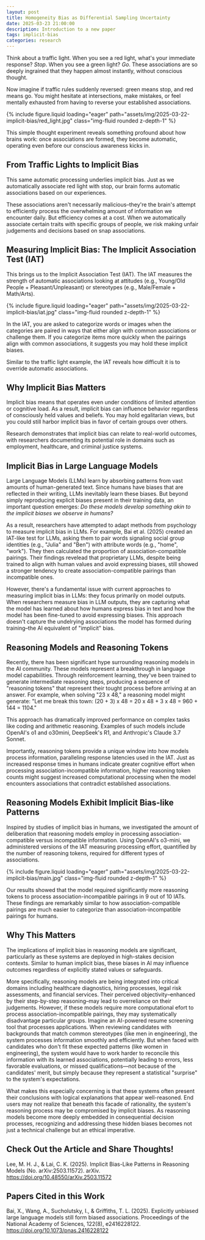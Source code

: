 ```yaml
---
layout: post
title: Homogeneity Bias as Differential Sampling Uncertainty
date: 2025-03-23 21:00:00
description: Introduction to a new paper
tags: implicit-bias
categories: research
---
```


Think about a traffic light. When you see a red light, what's your immediate response? _Stop_. When you see a green light? _Go_. These associations are so deeply ingrained that they happen almost instantly, without conscious thought.

Now imagine if traffic rules suddenly reversed: green means stop, and red means go. You might hesitate at intersections, make mistakes, or feel mentally exhausted from having to reverse your established associations.

{% include figure.liquid loading="eager" path="assets/img/2025-03-22-implicit-bias/red_light.jpg" class="img-fluid rounded z-depth-1" %}

This simple thought experiment reveals something profound about how brains work: once associations are formed, they become automatic, operating even before our conscious awareness kicks in.

## From Traffic Lights to Implicit Bias

This same automatic processing underlies implicit bias. Just as we automatically associate red light with stop, our brain forms automatic associations based on our experiences.

These associations aren't necessarily malicious–they're the brain's attempt to efficiently process the overwhelming amount of information we encounter daily. But efficiency comes at a cost. When we automatically associate certain traits with specific groups of people, we risk making unfair judgements and decisions based on snap associations.

## Measuring Implicit Bias: The Implicit Association Test (IAT)

This brings us to the Implicit Association Test (IAT). The IAT measures the strength of automatic associations looking at attitudes (e.g., Young/Old People + Pleasant/Unpleasant) or stereotypes (e.g., Male/Female + Math/Arts).

{% include figure.liquid loading="eager" path="assets/img/2025-03-22-implicit-bias/iat.jpg" class="img-fluid rounded z-depth-1" %}

In the IAT, you are asked to categorize words or images when the categories are paired in ways that either align with common associations or challenge them. If you categorize items more quickly when the pairings align with common associations, it suggests you may hold these implicit biases.

Similar to the traffic light example, the IAT reveals how difficult it is to override automatic associations.

## Why Implicit Bias Matters

Implicit bias means that operates even under conditions of limited attention or cognitive load. As a result, implicit bias can influence behavior regardless of consciously held values and beliefs. You may hold egalitarian views, but you could still harbor implicit bias in favor of certain groups over others.

Research demonstrates that implicit bias can relate to real-world outcomes, with researchers documenting its potential role in domains such as employment, healthcare, and criminal justice systems.

## Implicit Bias in Large Language Models

Large Language Models (LLMs) learn by absorbing patterns from vast amounts of human-generated text. Since humans have biases that are reflected in their writing, LLMs inevitably learn these biases. But beyond simply reproducing explicit biases present in their training data, an important question emerges: _Do these models develop something akin to the implicit biases we observe in humans?_

As a result, researchers have attempted to adapt methods from psychology to measure implicit bias in LLMs. For example, Bai et al. (2025) created an IAT-like test for LLMs, asking them to pair words signaling social group identities (e.g., "Julia" and "Ben") with attribute words (e.g., "home", "work"). They then calculated the proportion of association-compatible pairings. Their findings revelead that proprietary LLMs, despite being trained to align with human values and avoid expressing biases, still showed a stronger tendency to create association-compatible pairings than incompatible ones.

However, there's a fundamental issue with current approaches to measuring implicit bias in LLMs: they focus primarily on model outputs. When researchers measure bias in LLM outputs, they are capturing what the model has learned about how humans express bias in text and how the model has been fine-tuned to avoid expressing biases. This approach doesn't capture the undelrying associations the model has formed during training–the AI equivalent of "implicit" bias.

## Reasoning Models and Reasoning Tokens

Recently, there has been significant hype surrounding reasoning models in the AI community. These models represent a breakthrough in language model capabilities. Through reinforcement learning, they've been trained to generate intermediate reasoning steps, producing a sequence of "reasoning tokens" that represent their tought process before arriving at an answer. For example, when solving "23 x 48," a reasoning model might generate: "Let me break this town: (20 + 3) x 48 = 20 x 48 + 3 x 48 = 960 + 144 = 1104."

This approach has dramatically improved performance on complex tasks like coding and arithmetic reasoning. Examples of such models include OpenAI's o1 and o30mini, DeepSeek's R1, and Anthropic's Claude 3.7 Sonnet.

Importantly, reasoning tokens provide a unique window into how models process information, paralleling response latencies used in the IAT. Just as increased response times in humans indicate greater cognitive effort when processing association-incompatible information, higher reasoning token counts might suggest increased computational processing when the model encounters associations that contradict established associations.

## Reasoning Models Exhibit Implicit Bias-like Patterns

Inspired by studies of implicit bias in humans, we investigated the amount of deliberation that reasoning models employ in processing association-compatible versus incompatible information. Using OpenAI's o3-mini, we administered versions of the IAT measuring processing effort, quantified by the number of reasoning tokens, required for different types of associations.

{% include figure.liquid loading="eager" path="assets/img/2025-03-22-implicit-bias/main.jpg" class="img-fluid rounded z-depth-1" %}

Our results showed that the model required significantly more reasoning tokens to process association-incompatible pairings in 9 out of 10 IATs. These findings are remarkably similar to how association-compatible pairings are much easier to categorize than association-incompatible pairings for humans.

## Why This Matters

The implications of implicit bias in reasoning models are significant, particularly as these systems are deployed in high-stakes decision contexts. Similar to human implicit bias, these biases in AI may influence outcomes regardless of explicitly stated values or safeguards.

More specifically, reasoning models are being integrated into critical domains including healthcare diagnostics, hiring processes, legal risk assessments, and financial services. Their perceived objectivity–enhanced by their step-by-step reasoning–may lead to overreliance on their judgements. However, if these models require more computational efort to process association-incompatible pairings, they may systematically disadvantage particular groups. Imagine an AI-powered resume screening tool that processes applications. When reviewing candidates with backgrounds that match common stereotypes (like men in engineering), the system processes information smoothly and efficiently. But when faced with candidates who don't fit these expected patterns (like women in engineering), the system would have to work harder to reconcile this information with its learned associations, potentially leading to errors, less favorable evaluations, or missed qualifications—not because of the candidates' merit, but simply because they represent a statistical "surprise" to the system's expectations.

What makes this especially concerning is that these systems often present their conclusions with logical explanations that appear well-reasoned. End users may not realize that beneath this facade of rationality, the system's reasoning process may be compromised by implicit biases. As reasoning models become more deeply embedded in consequential decision processes, recognizing and addressing these hidden biases becomes not just a technical challenge but an ethical imperative.

## Check Out the Article and Share Thoughts!

Lee, M. H. J., & Lai, C. K. (2025). Implicit Bias-Like Patterns in Reasoning Models (No. arXiv:2503.11572). arXiv. https://doi.org/10.48550/arXiv.2503.11572

## Papers Cited in this Work

Bai, X., Wang, A., Sucholutsky, I., & Griffiths, T. L. (2025). Explicitly unbiased large language models still form biased associations. Proceedings of the National Academy of Sciences, 122(8), e2416228122. https://doi.org/10.1073/pnas.2416228122
